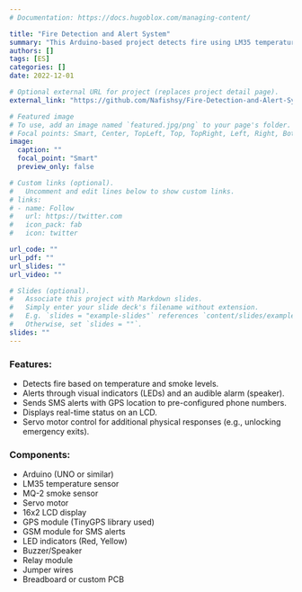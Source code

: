 ```yaml
---
# Documentation: https://docs.hugoblox.com/managing-content/

title: "Fire Detection and Alert System"
summary: "This Arduino-based project detects fire using LM35 temperature and MQ-2 smoke sensors. It sends SMS alerts with GPS coordinates via a GSM module, activates alarms, and displays real-time status on an LCD screen."
authors: []
tags: [ES]
categories: []
date: 2022-12-01

# Optional external URL for project (replaces project detail page).
external_link: "https://github.com/Nafishsy/Fire-Detection-and-Alert-System"

# Featured image
# To use, add an image named `featured.jpg/png` to your page's folder.
# Focal points: Smart, Center, TopLeft, Top, TopRight, Left, Right, BottomLeft, Bottom, BottomRight.
image:
  caption: ""
  focal_point: "Smart"
  preview_only: false

# Custom links (optional).
#   Uncomment and edit lines below to show custom links.
# links:
# - name: Follow
#   url: https://twitter.com
#   icon_pack: fab
#   icon: twitter

url_code: ""
url_pdf: ""
url_slides: ""
url_video: ""

# Slides (optional).
#   Associate this project with Markdown slides.
#   Simply enter your slide deck's filename without extension.
#   E.g. `slides = "example-slides"` references `content/slides/example-slides.md`.
#   Otherwise, set `slides = ""`.
slides: ""
---
```


### Features:
- Detects fire based on temperature and smoke levels.
- Alerts through visual indicators (LEDs) and an audible alarm (speaker).
- Sends SMS alerts with GPS location to pre-configured phone numbers.
- Displays real-time status on an LCD.
- Servo motor control for additional physical responses (e.g., unlocking emergency exits).

### Components:
- Arduino (UNO or similar)
- LM35 temperature sensor
- MQ-2 smoke sensor
- Servo motor
- 16x2 LCD display
- GPS module (TinyGPS library used)
- GSM module for SMS alerts
- LED indicators (Red, Yellow)
- Buzzer/Speaker
- Relay module
- Jumper wires
- Breadboard or custom PCB
